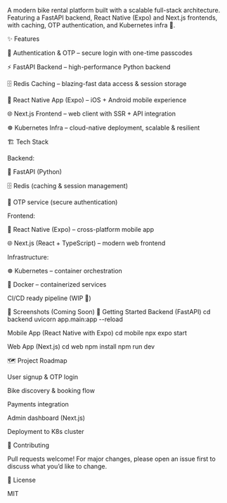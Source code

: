 ﻿A modern bike rental platform built with a scalable full-stack architecture.
Featuring a FastAPI backend, React Native (Expo) and Next.js frontends, with caching, OTP authentication, and Kubernetes infra 🚀.

✨ Features

🔐 Authentication & OTP – secure login with one-time passcodes

⚡ FastAPI Backend – high-performance Python backend

🗄️ Redis Caching – blazing-fast data access & session storage

📱 React Native App (Expo) – iOS + Android mobile experience

🌐 Next.js Frontend – web client with SSR + API integration

☸️ Kubernetes Infra – cloud-native deployment, scalable & resilient

🏗️ Tech Stack

Backend:

🐍 FastAPI (Python)

🗄️ Redis (caching & session management)

📧 OTP service (secure authentication)

Frontend:

📱 React Native (Expo) – cross-platform mobile app

🌐 Next.js (React + TypeScript) – modern web frontend

Infrastructure:

☸️ Kubernetes – container orchestration

🐳 Docker – containerized services

CI/CD ready pipeline (WIP 🚧)

📸 Screenshots (Coming Soon)
🚀 Getting Started
Backend (FastAPI)
cd backend
uvicorn app.main:app --reload

Mobile App (React Native with Expo)
cd mobile
npx expo start

Web App (Next.js)
cd web
npm install
npm run dev

🗺️ Project Roadmap

 User signup & OTP login

 Bike discovery & booking flow

 Payments integration

 Admin dashboard (Next.js)

 Deployment to K8s cluster

🤝 Contributing

Pull requests welcome! For major changes, please open an issue first to discuss what you’d like to change.

📜 License

MIT
